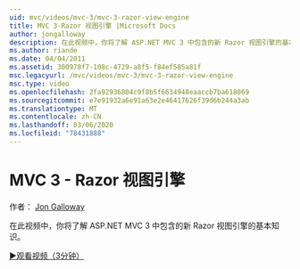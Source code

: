 ```yaml
---
uid: mvc/videos/mvc-3/mvc-3-razor-view-engine
title: MVC 3-Razor 视图引擎 |Microsoft Docs
author: jongalloway
description: 在此视频中，你将了解 ASP.NET MVC 3 中包含的新 Razor 视图引擎的基本知识。
ms.author: riande
ms.date: 04/04/2011
ms.assetid: 300978f7-108c-4729-a8f5-f84ef585a81f
msc.legacyurl: /mvc/videos/mvc-3/mvc-3-razor-view-engine
msc.type: video
ms.openlocfilehash: 2fa92936804c9f8b5f6634948eaaccb7ba618069
ms.sourcegitcommit: e7e91932a6e91a63e2e46417626f39d6b244a3ab
ms.translationtype: MT
ms.contentlocale: zh-CN
ms.lasthandoff: 03/06/2020
ms.locfileid: "78431888"
---
```

# <a name="mvc-3---razor-view-engine"></a>MVC 3 - Razor 视图引擎

作者： [Jon Galloway](https://github.com/jongalloway)

在此视频中，你将了解 ASP.NET MVC 3 中包含的新 Razor 视图引擎的基本知识。

[&#9654;观看视频（3分钟）](https://channel9.msdn.com/Blogs/ASP-NET-Site-Videos/mvc-3-razor-view-engine)
